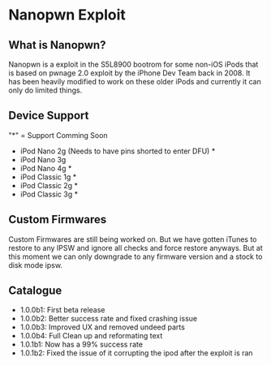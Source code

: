 # Nanopwn Exploit

## What is Nanopwn?
Nanopwn is a exploit in the S5L8900 bootrom for some non-iOS iPods that is based on pwnage 2.0 exploit by the iPhone Dev Team back in 2008. It has been heavily modified to work on these older iPods and currently it can only do limited things.

## Device Support
"*" = Support Comming Soon
- iPod Nano 2g (Needs to have pins shorted to enter DFU) *
- iPod Nano 3g 
- iPod Nano 4g *
- iPod Classic 1g *
- iPod Classic 2g *
- iPod Classic 3g *

## Custom Firmwares
Custom Firmwares are still being worked on. But we have gotten iTunes to restore to any IPSW and ignore all checks and force restore anyways. But at this moment we can only downgrade to any firmware version and a stock to disk mode ipsw.

## Catalogue
- 1.0.0b1: First beta release 
- 1.0.0b2: Better success rate and fixed crashing issue 
- 1.0.0b3: Improved UX and removed undeed parts
- 1.0.0b4: Full Clean up and reformating text
- 1.0.1b1: Now has a 99% success rate
- 1.0.1b2: Fixed the issue of it corrupting the ipod after the exploit is ran


